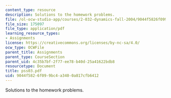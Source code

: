 ```yaml
---
content_type: resource
description: Solutions to the homework problems.
file: /ol-ocw-studio-app/courses/2-032-dynamics-fall-2004/9044f5826f099bc4a3400a817cfb6412_pss03.pdf
file_size: 175097
file_type: application/pdf
learning_resource_types:
- Assignments
license: https://creativecommons.org/licenses/by-nc-sa/4.0/
ocw_type: OCWFile
parent_title: Assignments
parent_type: CourseSection
parent_uid: 4c35b7bf-2f77-ee78-b40d-25a41622bdb8
resourcetype: Document
title: pss03.pdf
uid: 9044f582-6f09-9bc4-a340-0a817cfb6412
---
```

Solutions to the homework problems.